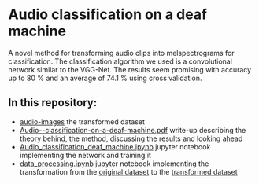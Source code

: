 # Audio classification on a deaf machine
A novel method for transforming audio clips into melspectrograms for
classification. The classification algorithm we used is a convolutional network
similar to the VGG-Net. The results seem promising with accuracy up to 80 % and
an average of 74.1 % using cross validation. 

## In this repository:
- [audio-images](https://github.com/b-ertel/audio-classification-on-a-deaf-machine/tree/main/audio_images) the transformed dataset
- [Audio--classification-on-a-deaf-machine.pdf](https://github.com/b-ertel/audio-classification-on-a-deaf-machine/blob/main/Audio--classification-on-a-deaf-machine.pdf) write-up describing the theory behind, the method, discussing the results and looking ahead
- [Audio_classification_deaf_machine.ipynb](https://github.com/b-ertel/audio-classification-on-a-deaf-machine/blob/main/Audio_classification_deaf_machine.ipynb) jupyter notebook implementing the network and training it
- [data_processing.ipynb](https://github.com/b-ertel/audio-classification-on-a-deaf-machine/blob/main/data_processing.ipynb) jupyter notebook implementing the transformation from the [original dataset](https://urbansounddataset.weebly.com/urbansound8k.html) to the [transformed dataset](https://github.com/b-ertel/audio-classification-on-a-deaf-machine/tree/main/audio_images)
